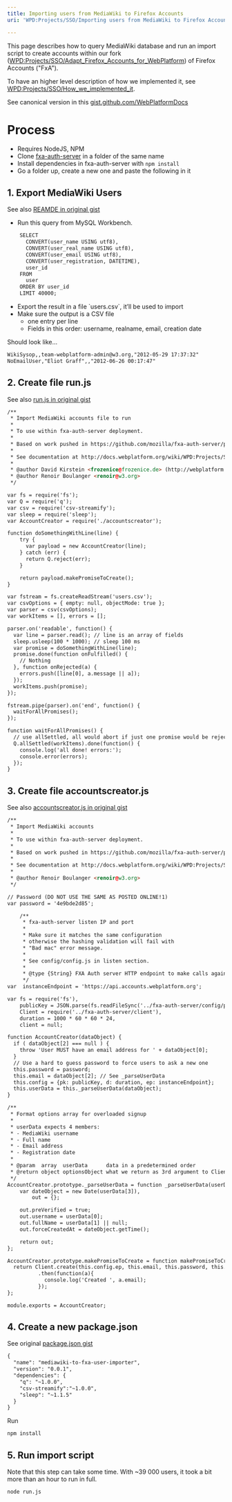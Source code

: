 ```yaml
---
title: Importing users from MediaWiki to Firefox Accounts
uri: 'WPD:Projects/SSO/Importing users from MediaWiki to Firefox Accounts'

---
```

This page describes how to query MediaWiki database and run an import script to create accounts within our fork ([WPD:Projects/SSO/Adapt\_Firefox\_Accounts\_for\_WebPlatform](/WPD:Projects/SSO/Adapt_Firefox_Accounts_for_WebPlatform)) of Firefox Accounts ("FxA").

To have an higher level description of how we implemented it, see [WPD:Projects/SSO/How\_we\_implemented\_it](/WPD:Projects/SSO/How_we_implemented_it).

See canonical version in this [gist.github.com/WebPlatformDocs](https://gist.github.com/WebPlatformDocs/5543e6314dde476283fc)

# <span>Process</span>

-   Requires NodeJS, NPM
-   Clone [fxa-auth-server](https://github.com/webplatform/fxa-auth-server) in a folder of the same name
-   Install dependencies in fxa-auth-server with `npm install`
-   Go a folder up, create a new one and paste the following in it

## <span>1. Export MediaWiki Users</span>

See also [REAMDE in original gist](https://gist.github.com/WebPlatformDocs/5543e6314dde476283fc#file-mediawiki_sql_query-md)

-   Run this query from MySQL Workbench.

``` html
    SELECT
      CONVERT(user_name USING utf8),
      CONVERT(user_real_name USING utf8),
      CONVERT(user_email USING utf8),
      CONVERT(user_registration, DATETIME),
      user_id
    FROM
      user
    ORDER BY user_id
    LIMIT 40000;
```

-   Export the result in a file \`users.csv\`, it’ll be used to import
-   Make sure the output is a CSV file
    -   one entry per line
    -   Fields in this order: username, realname, email, creation date

Should look like...

``` html
WikiSysop,,team-webplatform-admin@w3.org,"2012-05-29 17:37:32"
NoEmailUser,"Eliot Graff",,"2012-06-26 00:17:47"
```

## <span>2. Create file run.js</span>

See also [run.js in original gist](https://gist.github.com/WebPlatformDocs/5543e6314dde476283fc#file-run-js)

``` html
/**
 * Import MediaWiki accounts file to run
 *
 * To use within fxa-auth-server deployment.
 *
 * Based on work pushed in https://github.com/mozilla/fxa-auth-server/pull/711
 *
 * See documentation at http://docs.webplatform.org/wiki/WPD:Projects/SSO/Importing_users_from_MediaWiki_to_Firefox_Accounts
 *
 * @author David Kirstein <frozenice@frozenice.de> (http://webplatform.org)
 * @author Renoir Boulanger <renoir@w3.org>
 */

var fs = require('fs');
var Q = require('q');
var csv = require('csv-streamify');
var sleep = require('sleep');
var AccountCreator = require('./accountscreator');

function doSomethingWithLine(line) {
    try {
      var payload = new AccountCreator(line);
    } catch (err) {
      return Q.reject(err);
    }

    return payload.makePromiseToCreate();
}

var fstream = fs.createReadStream('users.csv');
var csvOptions = { empty: null, objectMode: true };
var parser = csv(csvOptions);
var workItems = [], errors = [];

parser.on('readable', function() {
  var line = parser.read(); // line is an array of fields
  sleep.usleep(100 * 1000); // sleep 100 ms
  var promise = doSomethingWithLine(line);
  promise.done(function onFulfilled() {
    // Nothing
  }, function onRejected(a) {
    errors.push([line[0], a.message || a]);
  });
  workItems.push(promise);
});

fstream.pipe(parser).on('end', function() {
  waitForAllPromises();
});

function waitForAllPromises() {
  // use allSettled, all would abort if just one promise would be rejected
  Q.allSettled(workItems).done(function() {
    console.log('all done! errors:');
    console.error(errors);
  });
}
```

## <span>3. Create file accountscreator.js</span>

See also [accountscreator.js in original gist](https://gist.github.com/WebPlatformDocs/5543e6314dde476283fc#file-accountscreator-js)

``` html
/**
 * Import MediaWiki accounts
 *
 * To use within fxa-auth-server deployment.
 *
 * Based on work pushed in https://github.com/mozilla/fxa-auth-server/pull/711
 *
 * See documentation at http://docs.webplatform.org/wiki/WPD:Projects/SSO/Importing_users_from_MediaWiki_to_Firefox_Accounts
 *
 * @author Renoir Boulanger <renoir@w3.org>
 */

// Password (DO NOT USE THE SAME AS POSTED ONLINE!1)
var password = '4e9bde2d85';

    /**
     * fxa-auth-server listen IP and port
     *
     * Make sure it matches the same configuration
     * otherwise the hashing validation will fail with
     * "Bad mac" error message.
     *
     * See config/config.js in listen section.
     *
     * @type {String} FXA Auth server HTTP endpoint to make calls against
     */
var  instanceEndpoint = 'https://api.accounts.webplatform.org';

var fs = require('fs'),
    publicKey = JSON.parse(fs.readFileSync('../fxa-auth-server/config/public-key.json')),
    Client = require('../fxa-auth-server/client'),
    duration = 1000 * 60 * 60 * 24,
    client = null;

function AccountCreator(dataObject) {
  if ( dataObject[2] === null ) {
    throw 'User MUST have an email address for ' + dataObject[0];
  }
  // Use a hard to guess password to force users to ask a new one
  this.password = password;
  this.email = dataObject[2]; // See _parseUserData
  this.config = {pk: publicKey, d: duration, ep: instanceEndpoint};
  this.userData = this._parseUserData(dataObject);
}

/**
 * Format options array for overloaded signup
 *
 * userData expects 4 members:
 * - MediaWiki username
 * - Full name
 * - Email address
 * - Registration date
 *
 * @param  array  userData      data in a predetermined order
 * @return object optionsObject what we return as 3rd argument to ClientCreate call
 */
AccountCreator.prototype._parseUserData = function _parseUserData(userData) {
    var dateObject = new Date(userData[3]),
        out = {};

    out.preVerified = true;
    out.username = userData[0];
    out.fullName = userData[1] || null;
    out.forceCreatedAt = dateObject.getTime();

    return out;
};

AccountCreator.prototype.makePromiseToCreate = function makePromiseToCreate () {
  return Client.create(this.config.ep, this.email, this.password, this.userData)
          .then(function(a){
            console.log('Created ', a.email);
          });
};

module.exports = AccountCreator;
```

## <span>4. Create a new package.json</span>

See original [package.json gist](https://gist.github.com/WebPlatformDocs/5543e6314dde476283fc#file-package-json)

``` html
{
  "name": "mediawiki-to-fxa-user-importer",
  "version": "0.0.1",
  "dependencies": {
    "q": "~1.0.0",
    "csv-streamify":"~1.0.0",
    "sleep": "~1.1.5"
  }
}
```

 Run

``` html
npm install
```

## <span>5. Run import script</span>

Note that this step can take some time. With \~39 000 users, it took a bit more than an hour to run in full.

``` html
node run.js
```